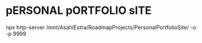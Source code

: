 # pERSONAL pORTFOLIO sITE
npx http-server /mnt/AsahiExtra/RoadmapProjects/PersonalPortfolioSite/ -o -p 9999
